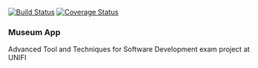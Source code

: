 [![Build Status](https://travis-ci.com/pisalore/attws-exam.svg?token=qNCcWFTeEcwj6KqJPVzx&branch=master)](https://travis-ci.com/pisalore/attws-exam)
[![Coverage Status](https://coveralls.io/repos/github/pisalore/attws-exam/badge.svg)](https://coveralls.io/github/pisalore/attws-exam)

### Museum App
Advanced Tool and Techniques for Software Development exam project at UNIFI
